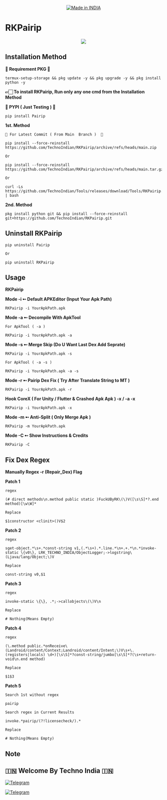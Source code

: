 <p align="center">
<a href="https://t.me/rktechnoindians"><img title="Made in INDIA" src="https://img.shields.io/badge/MADE%20IN-INDIA-SCRIPT?colorA=%23ff8100&colorB=%23017e40&colorC=%23ff0000&style=for-the-badge"></a>
</p>

<a name="readme-top"></a>


# RKPairip


<p align="center"> 
<a href="https://t.me/rktechnoindians"><img src="https://readme-typing-svg.herokuapp.com?font=Fira+Code&weight=800&size=35&pause=1000&color=F74848&center=true&vCenter=true&random=false&width=435&lines=RKPairip" /></a>
 </p>

Installation Method
-------

**💢 Requirement PKG 💢**

    termux-setup-storage && pkg update -y && pkg upgrade -y && pkg install python -y

**👉🏻 To install RKPairip, Run only any one cmd from the Installation Method**

**💢 PYPI ( Just Testing ) 💢**

    pip install Pairip

**1st. Method**

`💢 For Latest Commit ( From Main  Branch )  💢`

    pip install --force-reinstall https://github.com/TechnoIndian/RKPairip/archive/refs/heads/main.zip

`Or`

    pip install --force-reinstall https://github.com/TechnoIndian/RKPairip/archive/refs/heads/main.tar.gz

`Or`

    curl -Ls https://github.com/TechnoIndian/Tools/releases/download/Tools/RKPairip.sh | bash

**2nd. Method**

    pkg install python git && pip install --force-reinstall git+https://github.com/TechnoIndian/RKPairip.git


Uninstall RKPairip
-----

    pip uninstall Pairip

`Or`

    pip uninstall RKPairip


Usage
-----

**RKPairip**

**Mode -i ➸ Default APKEditor (Input Your Apk Path)**

    RKPairip -i YourApkPath.apk

**Mode -a ➸ Decompile With ApkTool**

`For ApkTool ( -a )`

    RKPairip -i YourApkPath.apk -a

**Mode -s ➸ Merge Skip (Do U Want Last Dex Add Seprate)**

    RKPairip -i YourApkPath.apk -s
    
`For ApkTool ( -a -s )`

    RKPairip -i YourApkPath.apk -a -s
    
**Mode -r ➸ Pairip Dex Fix ( Try After Translate String to MT )**

    RKPairip -i YourApkPath.apk -r

**Hook CoreX ( For Unity / Flutter & Crashed Apk Apk ) -x / -a -x**

    RKPairip -i YourApkPath.apk -x

**Mode -m ➸ Anti-Split ( Only Merge Apk )**

    RKPairip -m YourApkPath.apk
    
**Mode -C ➸ Show Instructions & Credits**

    RKPairip -C

Fix Dex Regex
-------------

**Manually Regex -r (Repair_Dex) Flag**


**Patch 1**

`regex`

    (# direct methods\n.method public static )FuckUByRK\(\)V([\s\S]*?.end method)[\w\W]*
    
`Replace`

    $1constructor <clinit>()V$2

**Patch 2**

`regex`

    sget-object.*\s+.*const-string v1,(.*\s+).*.line.*\n+.+.*\n.*invoke-static \{v0\}, LRK_TECHNO_INDIA/ObjectLogger;->logstring\(Ljava/lang/Object;\)V
    
`Replace`

    const-string v0,$1

**Patch 3**

`regex`

    invoke-static \{\}, .*;->callobjects\(\)V\n
    
`Replace`

    # Nothing(Means Empty) 

**Patch 4**

`regex`

    (\.method public.*onReceive\(Landroid/content/Context;Landroid/content/Intent;\)V\s+\.(registers|locals) \d+)[\s\S]*?const-string/jumbo[\s\S]*?(\s+return-void\n.end method)
    
`Replace`

    $1$3


**Patch 5**

`Search 1st without regex`

    pairip
    
`Search regex in Current Results`

    invoke.*pairip/(?!licensecheck/).*

`Replace`

    # Nothing(Means Empty) 


Note
----

## 🇮🇳 Welcome By Techno India 🇮🇳

[![Telegram](https://img.shields.io/badge/TELEGRAM-CHANNEL-red?style=for-the-badge&logo=telegram)](https://t.me/rktechnoindians)
  </a><p>
[![Telegram](https://img.shields.io/badge/TELEGRAM-OWNER-red?style=for-the-badge&logo=telegram)](https://t.me/RK_TECHNO_INDIA)
</p>
